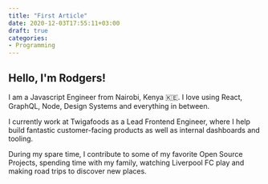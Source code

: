 ```yaml
---
title: "First Article"
date: 2020-12-03T17:55:11+03:00
draft: true
categories:
- Programming
---
```


## Hello, I'm Rodgers!

I am a Javascript Engineer from Nairobi, Kenya 🇰🇪. I love using React, GraphQL, Node, Design Systems and everything in between.

I currently work at Twigafoods as a Lead Frontend Engineer, where I help build fantastic customer-facing products as well as internal dashboards and tooling.

During my spare time, I contribute to some of my favorite Open Source Projects, spending time with my family, watching Liverpool FC play and making road trips to discover new places.